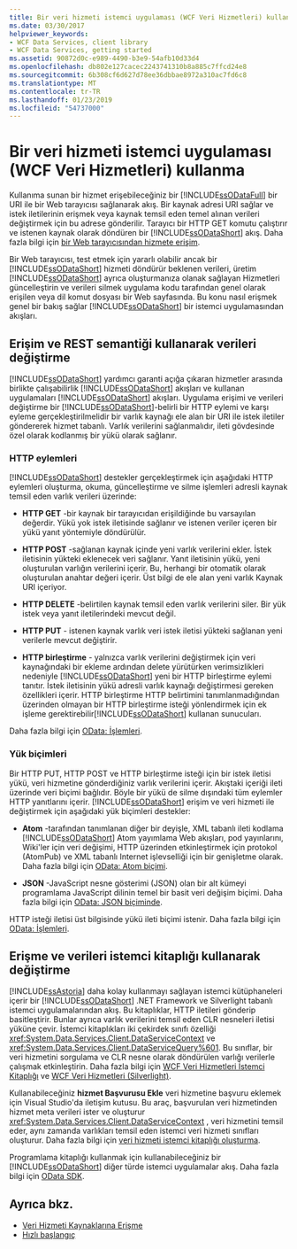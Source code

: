 ```yaml
---
title: Bir veri hizmeti istemci uygulaması (WCF Veri Hizmetleri) kullanma
ms.date: 03/30/2017
helpviewer_keywords:
- WCF Data Services, client library
- WCF Data Services, getting started
ms.assetid: 90872d0c-e989-4490-b3e9-54afb10d33d4
ms.openlocfilehash: db802e127cacec2243741310b8a885c7ffcd24e8
ms.sourcegitcommit: 6b308cf6d627d78ee36dbbae8972a310ac7fd6c8
ms.translationtype: MT
ms.contentlocale: tr-TR
ms.lasthandoff: 01/23/2019
ms.locfileid: "54737000"
---
```

# <a name="using-a-data-service-in-a-client-application-wcf-data-services"></a>Bir veri hizmeti istemci uygulaması (WCF Veri Hizmetleri) kullanma
Kullanıma sunan bir hizmet erişebileceğiniz bir [!INCLUDE[ssODataFull](../../../../includes/ssodatafull-md.md)] bir URI ile bir Web tarayıcısı sağlanarak akış. Bir kaynak adresi URI sağlar ve istek iletilerinin erişmek veya kaynak temsil eden temel alınan verileri değiştirmek için bu adrese gönderilir. Tarayıcı bir HTTP GET komutu çalıştırır ve istenen kaynak olarak döndüren bir [!INCLUDE[ssODataShort](../../../../includes/ssodatashort-md.md)] akış. Daha fazla bilgi için [bir Web tarayıcısından hizmete erişim](../../../../docs/framework/data/wcf/accessing-the-service-from-a-web-browser-wcf-data-services-quickstart.md).  
  
 Bir Web tarayıcısı, test etmek için yararlı olabilir ancak bir [!INCLUDE[ssODataShort](../../../../includes/ssodatashort-md.md)] hizmeti döndürür beklenen verileri, üretim [!INCLUDE[ssODataShort](../../../../includes/ssodatashort-md.md)] ayrıca oluşturmanıza olanak sağlayan Hizmetleri güncelleştirin ve verileri silmek uygulama kodu tarafından genel olarak erişilen veya dil komut dosyası bir Web sayfasında. Bu konu nasıl erişmek genel bir bakış sağlar [!INCLUDE[ssODataShort](../../../../includes/ssodatashort-md.md)] bir istemci uygulamasından akışları.  
  
## <a name="accessing-and-changing-data-using-rest-semantics"></a>Erişim ve REST semantiği kullanarak verileri değiştirme  
 [!INCLUDE[ssODataShort](../../../../includes/ssodatashort-md.md)] yardımcı garanti açığa çıkaran hizmetler arasında birlikte çalışabilirlik [!INCLUDE[ssODataShort](../../../../includes/ssodatashort-md.md)] akışları ve kullanan uygulamaları [!INCLUDE[ssODataShort](../../../../includes/ssodatashort-md.md)] akışları. Uygulama erişimi ve verileri değiştirme bir [!INCLUDE[ssODataShort](../../../../includes/ssodatashort-md.md)]-belirli bir HTTP eylemi ve karşı eyleme gerçekleştirilmelidir bir varlık kaynağı ele alan bir URI ile istek iletiler göndererek hizmet tabanlı. Varlık verilerini sağlanmalıdır, ileti gövdesinde özel olarak kodlanmış bir yükü olarak sağlanır.  
  
### <a name="http-actions"></a>HTTP eylemleri  
 [!INCLUDE[ssODataShort](../../../../includes/ssodatashort-md.md)] destekler gerçekleştirmek için aşağıdaki HTTP eylemleri oluşturma, okuma, güncelleştirme ve silme işlemleri adresli kaynak temsil eden varlık verileri üzerinde:  
  
-   **HTTP GET** -bir kaynak bir tarayıcıdan erişildiğinde bu varsayılan değerdir. Yükü yok istek iletisinde sağlanır ve istenen veriler içeren bir yükü yanıt yöntemiyle döndürülür.  
  
-   **HTTP POST** -sağlanan kaynak içinde yeni varlık verilerini ekler. İstek iletisinin yükteki eklenecek veri sağlanır. Yanıt iletisinin yükü, yeni oluşturulan varlığın verilerini içerir. Bu, herhangi bir otomatik olarak oluşturulan anahtar değeri içerir. Üst bilgi de ele alan yeni varlık Kaynak URI içeriyor.  
  
-   **HTTP DELETE** -belirtilen kaynak temsil eden varlık verilerini siler. Bir yük istek veya yanıt iletilerindeki mevcut değil.  
  
-   **HTTP PUT** - istenen kaynak varlık veri istek iletisi yükteki sağlanan yeni verilerle mevcut değiştirir.  
  
-   **HTTP birleştirme** - yalnızca varlık verilerini değiştirmek için veri kaynağındaki bir ekleme ardından delete yürütürken verimsizlikleri nedeniyle [!INCLUDE[ssODataShort](../../../../includes/ssodatashort-md.md)] yeni bir HTTP birleştirme eylemi tanıtır. İstek iletisinin yükü adresli varlık kaynağı değiştirmesi gereken özellikleri içerir. HTTP birleştirme HTTP belirtimini tanımlanmadığından üzerinden olmayan bir HTTP birleştirme isteği yönlendirmek için ek işleme gerektirebilir[!INCLUDE[ssODataShort](../../../../includes/ssodatashort-md.md)] kullanan sunucuları.  
  
 Daha fazla bilgi için [OData: İşlemleri](https://go.microsoft.com/fwlink/?LinkId=185792).  
  
### <a name="payload-formats"></a>Yük biçimleri  
 Bir HTTP PUT, HTTP POST ve HTTP birleştirme isteği için bir istek iletisi yükü, veri hizmetine gönderdiğiniz varlık verilerini içerir. Akıştaki içeriği ileti üzerinde veri biçimi bağlıdır. Böyle bir yükü de silme dışındaki tüm eylemler HTTP yanıtlarını içerir. [!INCLUDE[ssODataShort](../../../../includes/ssodatashort-md.md)] erişim ve veri hizmeti ile değiştirmek için aşağıdaki yük biçimleri destekler:  
  
-   **Atom** -tarafından tanımlanan diğer bir deyişle, XML tabanlı ileti kodlama [!INCLUDE[ssODataShort](../../../../includes/ssodatashort-md.md)] Atom yayımlama Web akışları, pod yayınlarını, Wiki'ler için veri değişimi, HTTP üzerinden etkinleştirmek için protokol (AtomPub) ve XML tabanlı Internet işlevselliği için bir genişletme olarak. Daha fazla bilgi için [OData: Atom biçimi](https://go.microsoft.com/fwlink/?LinkId=185794).  
  
-   **JSON** -JavaScript nesne gösterimi (JSON) olan bir alt kümeyi programlama JavaScript dilinin temel bir basit veri değişim biçimi. Daha fazla bilgi için [OData: JSON biçiminde](https://go.microsoft.com/fwlink/?LinkId=185795).  
  
 HTTP isteği iletisi üst bilgisinde yükü ileti biçimi istenir. Daha fazla bilgi için [OData: İşlemleri](https://go.microsoft.com/fwlink/?LinkID=185792).  
  
## <a name="accessing-and-changing-data-using-client-libraries"></a>Erişme ve verileri istemci kitaplığı kullanarak değiştirme  
 [!INCLUDE[ssAstoria](../../../../includes/ssastoria-md.md)] daha kolay kullanmayı sağlayan istemci kütüphaneleri içerir bir [!INCLUDE[ssODataShort](../../../../includes/ssodatashort-md.md)] .NET Framework ve Silverlight tabanlı istemci uygulamalarından akış. Bu kitaplıklar, HTTP iletileri gönderip basitleştirir. Bunlar ayrıca varlık verilerini temsil eden CLR nesneleri iletisi yüküne çevir. İstemci kitaplıkları iki çekirdek sınıfı özelliği <xref:System.Data.Services.Client.DataServiceContext> ve <xref:System.Data.Services.Client.DataServiceQuery%601>. Bu sınıflar, bir veri hizmetini sorgulama ve CLR nesne olarak döndürülen varlığı verilerle çalışmak etkinleştirin. Daha fazla bilgi için [WCF Veri Hizmetleri İstemci Kitaplığı](../../../../docs/framework/data/wcf/wcf-data-services-client-library.md) ve [WCF Veri Hizmetleri (Silverlight)](https://msdn.microsoft.com/library/c0cd9f4b-1372-48e4-9935-c8421239da30).  
  
 Kullanabileceğiniz **hizmet Başvurusu Ekle** veri hizmetine başvuru eklemek için Visual Studio'da iletişim kutusu. Bu araç, başvurulan veri hizmetinden hizmet meta verileri ister ve oluşturur <xref:System.Data.Services.Client.DataServiceContext> , veri hizmetini temsil eder, aynı zamanda varlıkları temsil eden istemci veri hizmeti sınıfları oluşturur. Daha fazla bilgi için [veri hizmeti istemci kitaplığı oluşturma](../../../../docs/framework/data/wcf/generating-the-data-service-client-library-wcf-data-services.md).  
  
 Programlama kitaplığı kullanmak için kullanabileceğiniz bir [!INCLUDE[ssODataShort](../../../../includes/ssodatashort-md.md)] diğer türde istemci uygulamalar akış. Daha fazla bilgi için [OData SDK](https://go.microsoft.com/fwlink/?LinkId=185796).  
  
## <a name="see-also"></a>Ayrıca bkz.
- [Veri Hizmeti Kaynaklarına Erişme](../../../../docs/framework/data/wcf/accessing-data-service-resources-wcf-data-services.md)
- [Hızlı başlangıç](../../../../docs/framework/data/wcf/quickstart-wcf-data-services.md)
